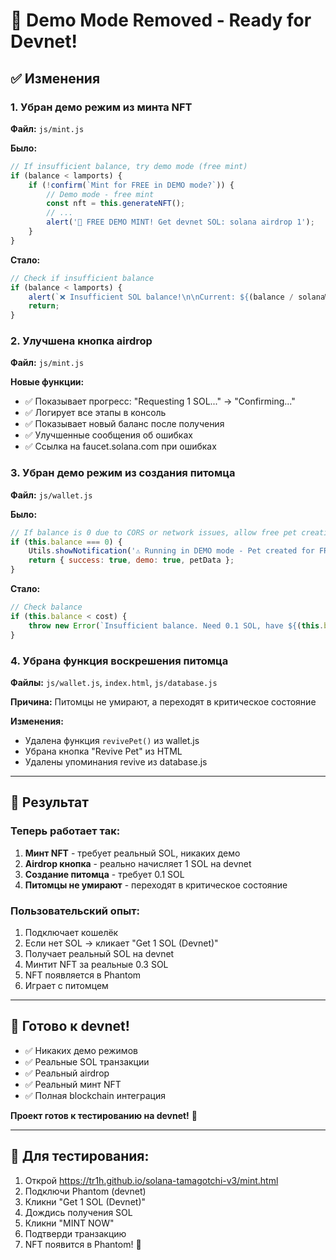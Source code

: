 # 🚫 Demo Mode Removed - Ready for Devnet!

## ✅ Изменения

### 1. Убран демо режим из минта NFT
**Файл:** `js/mint.js`

**Было:**
```js
// If insufficient balance, try demo mode (free mint)
if (balance < lamports) {
    if (!confirm(`Mint for FREE in DEMO mode?`)) {
        // Demo mode - free mint
        const nft = this.generateNFT();
        // ...
        alert('🎉 FREE DEMO MINT! Get devnet SOL: solana airdrop 1');
    }
}
```

**Стало:**
```js
// Check if insufficient balance
if (balance < lamports) {
    alert(`❌ Insufficient SOL balance!\n\nCurrent: ${(balance / solanaWeb3.LAMPORTS_PER_SOL).toFixed(2)} SOL\nRequired: ${price} SOL\n\n💡 Click "Get 1 SOL (Devnet)" button to get free devnet SOL!`);
    return;
}
```

### 2. Улучшена кнопка airdrop
**Файл:** `js/mint.js`

**Новые функции:**
- ✅ Показывает прогресс: "Requesting 1 SOL..." → "Confirming..."
- ✅ Логирует все этапы в консоль
- ✅ Показывает новый баланс после получения
- ✅ Улучшенные сообщения об ошибках
- ✅ Ссылка на faucet.solana.com при ошибках

### 3. Убран демо режим из создания питомца
**Файл:** `js/wallet.js`

**Было:**
```js
// If balance is 0 due to CORS or network issues, allow free pet creation (demo mode)
if (this.balance === 0) {
    Utils.showNotification('⚠️ Running in DEMO mode - Pet created for FREE');
    return { success: true, demo: true, petData };
}
```

**Стало:**
```js
// Check balance
if (this.balance < cost) {
    throw new Error(`Insufficient balance. Need 0.1 SOL, have ${(this.balance / solanaWeb3.LAMPORTS_PER_SOL).toFixed(2)} SOL`);
}
```

### 4. Убрана функция воскрешения питомца
**Файлы:** `js/wallet.js`, `index.html`, `js/database.js`

**Причина:** Питомцы не умирают, а переходят в критическое состояние

**Изменения:**
- Удалена функция `revivePet()` из wallet.js
- Убрана кнопка "Revive Pet" из HTML
- Удалены упоминания revive из database.js

---

## 🎯 Результат

### Теперь работает так:
1. **Минт NFT** - требует реальный SOL, никаких демо
2. **Airdrop кнопка** - реально начисляет 1 SOL на devnet
3. **Создание питомца** - требует 0.1 SOL
4. **Питомцы не умирают** - переходят в критическое состояние

### Пользовательский опыт:
1. Подключает кошелёк
2. Если нет SOL → кликает "Get 1 SOL (Devnet)"
3. Получает реальный SOL на devnet
4. Минтит NFT за реальные 0.3 SOL
5. NFT появляется в Phantom
6. Играет с питомцем

---

## 🚀 Готово к devnet!

- ✅ Никаких демо режимов
- ✅ Реальные SOL транзакции
- ✅ Реальный airdrop
- ✅ Реальный минт NFT
- ✅ Полная blockchain интеграция

**Проект готов к тестированию на devnet!** 🎉

---

## 📝 Для тестирования:

1. Открой https://tr1h.github.io/solana-tamagotchi-v3/mint.html
2. Подключи Phantom (devnet)
3. Кликни "Get 1 SOL (Devnet)"
4. Дождись получения SOL
5. Кликни "MINT NOW"
6. Подтверди транзакцию
7. NFT появится в Phantom! 🎉

